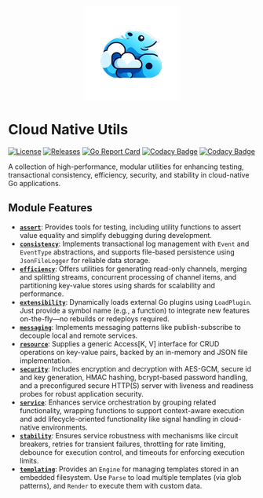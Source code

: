 <p align="center">
<img src="https://github.com/andygeiss/cloud-native-utils/blob/main/logo.png?raw=true" />
</p>

# Cloud Native Utils

[![License](https://img.shields.io/github/license/andygeiss/cloud-native-utils)](https://github.com/andygeiss/cloud-native-utils/blob/master/LICENSE)
[![Releases](https://img.shields.io/github/v/release/andygeiss/cloud-native-utils)](https://github.com/andygeiss/cloud-native-utils/releases)
[![Go Report Card](https://goreportcard.com/badge/github.com/andygeiss/cloud-native-utils)](https://goreportcard.com/report/github.com/andygeiss/cloud-native-utils)
[![Codacy Badge](https://app.codacy.com/project/badge/Grade/b4e3a9c4859b47f1bc43613970ec8d12)](https://app.codacy.com/gh/andygeiss/cloud-native-utils/dashboard?utm_source=gh&utm_medium=referral&utm_content=&utm_campaign=Badge_grade)
[![Codacy Badge](https://app.codacy.com/project/badge/Coverage/b4e3a9c4859b47f1bc43613970ec8d12)](https://app.codacy.com/gh/andygeiss/cloud-native-utils/dashboard?utm_source=gh&utm_medium=referral&utm_content=&utm_campaign=Badge_coverage)

A collection of high-performance, modular utilities for enhancing testing,
transactional consistency, efficiency, security, and stability in cloud-native
Go applications.

## **Module Features**

- [**`assert`**](assert/): Provides tools for testing, including utility functions
  to assert value equality and simplify debugging during development.
- [**`consistency`**](consistency/): Implements transactional log management with
  `Event` and `EventType` abstractions, and supports file-based persistence using
  `JsonFileLogger` for reliable data storage.
- [**`efficiency`**](efficiency/): Offers utilities for generating read-only
  channels, merging and splitting streams, concurrent processing of channel items,
  and partitioning key-value stores using shards for scalability and performance.
- [**`extensibility`**](extensibility/): Dynamically loads external Go plugins using
  `LoadPlugin`. Just provide a symbol name (e.g., a function) to integrate new
  features on-the-fly—no rebuilds or redeploys required.
- [**`messaging`**](messaging/): Implements messaging patterns like publish-subscribe
  to decouple local and remote services.
- [**`resource`**](resource/): Supplies a generic Access[K, V] interface for CRUD
  operations on key-value pairs, backed by an in-memory and JSON file implementation.
- [**`security`**](security/): Includes encryption and decryption with AES-GCM,
  secure id and key generation, HMAC hashing, bcrypt-based password handling, and a
  preconfigured secure HTTP(S) server with liveness and readiness probes for
  robust application security.
- [**`service`**](service/): Enhances service orchestration by grouping related
  functionality, wrapping functions to support context-aware execution and add
  lifecycle-oriented functionality like signal handling in cloud-native
  environments.
- [**`stability`**](stability/): Ensures service robustness with mechanisms like
  circuit breakers, retries for transient failures, throttling for rate limiting,
  debounce for execution control, and timeouts for enforcing execution limits.
- [**`templating`**](templating/): Provides an `Engine` for managing templates
  stored in an embedded filesystem. Use `Parse` to load multiple templates (via
  glob patterns), and `Render` to execute them with custom data.
